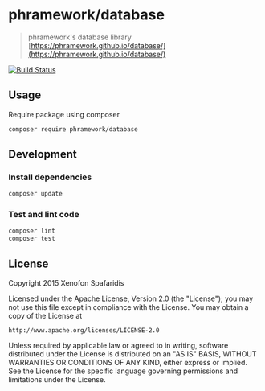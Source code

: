 # phramework/database
> phramework's database library [https://phramework.github.io/database/](https://phramework.github.io/database/)

[![Build Status](https://travis-ci.org/phramework/database.svg?branch=master)](https://travis-ci.org/phramework/database)

## Usage
Require package using composer

```bash
composer require phramework/database
```

## Development
### Install dependencies

```bash
composer update
```

### Test and lint code

```bash
composer lint
composer test
```

## License
Copyright 2015 Xenofon Spafaridis

Licensed under the Apache License, Version 2.0 (the "License"); you may not use this file except in compliance with the License. You may obtain a copy of the License at

```
http://www.apache.org/licenses/LICENSE-2.0
```

Unless required by applicable law or agreed to in writing, software distributed under the License is distributed on an "AS IS" BASIS, WITHOUT WARRANTIES OR CONDITIONS OF ANY KIND, either express or implied. See the License for the specific language governing permissions and limitations under the License.
